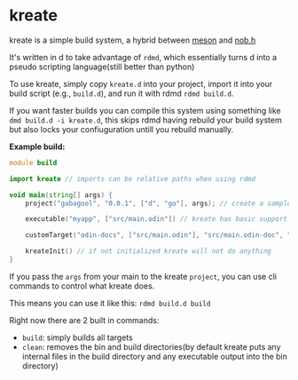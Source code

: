 # kreate

kreate is a simple build system, a hybrid between [meson](https://github.com/mesonbuild/meson) and [nob.h](https://github.com/tsoding/nob.h)

It's written in d to take advantage of `rdmd`, which essentially turns d into a pseudo scripting language(still better than python)

To use kreate, simply copy `kreate.d` into your project, import it into your build script (e.g., `build.d`), and run it with rdmd `rdmd build.d`.

If you want faster builds you can compile this system using something like `dmd build.d -i kreate.d`, this skips rdmd having rebuild your build system but also locks your confiuguration untill you rebuild manually.

**Example build:**

```d
module build

import kreate // imports can be relative paths when using rdmd

void main(string[] args) {
    project("gabagool", "0.0.1", ["d", "go"], args); // create a sample project

    executable("myapp", ["src/main.odin"]) // kreate has basic support for d, go and odin, anything else requires using custom targets

    customTarget("odin-docs", ["src/main.odin"], "src/main.odin-doc", "odin doc src -out:main")

    kreateInit() // if not initialized kreate will not do anything
}
```

If you pass the `args` from your main to the kreate `project`, you can use cli commands to control what kreate does.

This means you can use it like this: `rdmd build.d build`

Right now there are 2 built in commands:

- `build`: simply builds all targets
- `clean`: removes the bin and build directories(by default kreate puts any internal files in the build directory and any executable output into the bin directory)